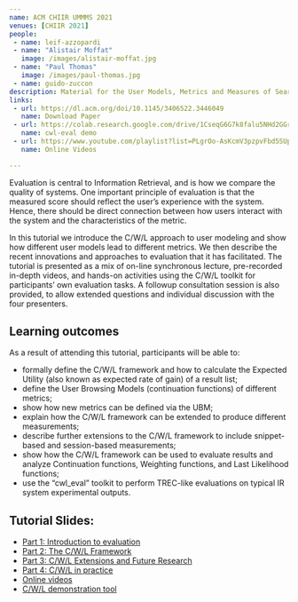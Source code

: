 ```yaml
---
name: ACM CHIIR UMMMS 2021
venues: [CHIIR 2021]
people:
 - name: leif-azzopardi
 - name: "Alistair Moffat"
   image: /images/alistair-moffat.jpg
 - name: "Paul Thomas"
   image: /images/paul-thomas.jpg
 - name: guido-zuccon
description: Material for the User Models, Metrics and Measures of Search, Tutorial on the CWL Evaluation Framework; ACM CHIIR UMMMS 2021
links: 
 - url: https://dl.acm.org/doi/10.1145/3406522.3446049
   name: Download Paper
 - url: https://colab.research.google.com/drive/1CseqG6G7k8falu5NHd2GGrEiOBZ-jT9D?usp=sharing
   name: cwl-eval demo
 - url: https://www.youtube.com/playlist?list=PLgrOo-AsKcmV3pzpvFbd5SUpUMWUv2fQr
   name: Online Videos

---
```




Evaluation is central to Information Retrieval, and is how we compare the quality of systems. One important principle of evaluation is that the measured score should reflect the user’s experience with
the system. Hence, there should be direct connection between how users interact with the system and the characteristics of the metric.

In this tutorial we introduce the C/W/L approach to user modeling and show how different user models lead to different metrics. We then describe the recent innovations and approaches to evaluation that it has facilitated. The tutorial is presented as a mix of on-line synchronous lecture, pre-recorded in-depth videos, and hands-on activities using the C/W/L toolkit for participants’ own evaluation tasks. A followup consultation session is also provided, to allow extended questions and individual discussion with the four
presenters.


## Learning outcomes

As a result of attending this tutorial, participants will be able to:

- formally define the C/W/L framework and how to calculate the Expected Utility (also known as expected rate of gain) of a result list;
- define the User Browsing Models (continuation functions) of different metrics;
- show how new metrics can be defined via the UBM;
- explain how the C/W/L framework can be extended to produce different measurements;
- describe further extensions to the C/W/L framework to include snippet-based and session-based measurements;
- show how the C/W/L framework can be used to evaluate results and analyze Continuation functions, Weighting functions, and Last Likelihood functions;
- use the “cwl_eval” toolkit to perform TREC-like evaluations on typical IR system experimental outputs.


## Tutorial Slides:

- [Part 1: Introduction to evaluation](files/1-ummms-introduction.pdf)
- [Part 2: The C/W/L Framework](2-ummms-cwl.pdf)
- [Part 3: C/W/L Extensions and Future Research](3-ummms-extensions-and-research.pdf)
- [Part 4: C/W/L in practice](4-ummms-cwl-demo.pdf)
- [Online videos](https://www.youtube.com/playlist?list=PLgrOo-AsKcmV3pzpvFbd5SUpUMWUv2fQr)
- [C/W/L demonstration tool](https://colab.research.google.com/drive/1CseqG6G7k8falu5NHd2GGrEiOBZ-jT9D?usp=sharing)

